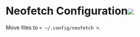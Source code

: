 # Neofetch Configuration![](https://github.com/JelleLa/linux/images/neo.png)
Move files to `< ~/.config/neofetch >`.  
